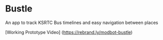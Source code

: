 # Bustle
 An app to track KSRTC Bus timelines and easy navigation between places

[Working Prototype Video] (https://rebrand.ly/modbot-bustle)
